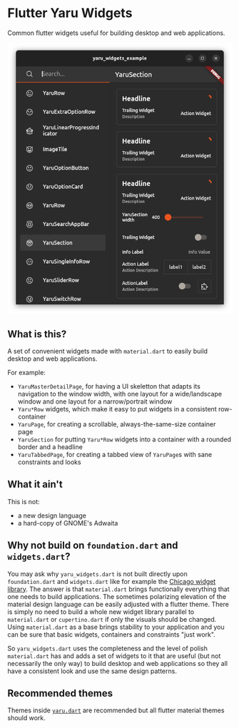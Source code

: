 # Flutter Yaru Widgets

Common flutter widgets useful for building desktop and web applications.

![screenshot_dark](.github/images/screenshot_dark.png)

## What is this?

A set of convenient widgets made with `material.dart` to easily build desktop and web applications.

For example:

- `YaruMasterDetailPage`, for having a UI skeletton that adapts its navigation to the window width, with one layout for a wide/landscape window and one layout for a narrow/portrait window
- `Yaru*Row` widgets, which make it easy to put widgets in a consistent row-container
- `YaruPage`, for creating a scrollable, always-the-same-size container page
- `YaruSection` for putting `Yaru*Row` widgets into a container with a rounded border and a headline
- `YaruTabbedPage`, for creating a tabbed view of `YaruPage`s with sane constraints and looks

## What it ain't

This is not:

- a new design language
- a hard-copy of GNOME's Adwaita

## Why not build on `foundation.dart` and `widgets.dart`?

You may ask why `yaru_widgets.dart` is not built directly upon `foundation.dart` and `widgets.dart` like for example the [Chicago widget library](https://github.com/tvolkert/chicago).
The answer is that `material.dart` brings functionally everything that one needs to build applications. The sometimes polarizing elevation of the material design language can be easily adjusted with a flutter theme. There is simply no need to build a whole new widget library parallel to `material.dart` or `cupertino.dart` if only the visuals should be changed. Using `material.dart` as a base brings stability to your application and you can be sure that basic widgets, containers and constraints "just work".

So `yaru_widgets.dart` uses the completeness and the level of polish `material.dart` has and adds a set of widgets to it that are useful (but not necessarily the only way) to build desktop and web applications so they all have a consistent look and use the same design patterns.

## Recommended themes

Themes inside [`yaru.dart`](https://github.com/ubuntu/yaru.dart) are recommended but all flutter material themes should work.